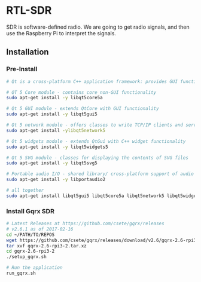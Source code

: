 # RTL-SDR

SDR is software-defined radio. We are going to get radio signals, and then use the Raspberry Pi to interpret the signals.

## Installation

### Pre-Install

```bash
# Qt is a cross-platform C++ application framework: provides GUI functionality

# QT 5 Core module - contains core non-GUI functionality
sudo apt-get install -y libqt5core5a

# Qt 5 GUI module - extends QtCore with GUI functionality
sudo apt-get install -y libqt5gui5

# Qt 5 network module - offers classes to write TCP/IP clients and servers
sudo apt-get install -ylibqt5network5

# Qt 5 widgets module - extends QtGui with C++ widget functionality
sudo apt-get install -y libqt5widgets5

# Qt 5 SVG module - classes for displaying the contents of SVG files
sudo apt-get install -y libqt5svg5

# Portable audio I/O - shared library/ cross-platform support of audio
sudo apt-get install -y libportaudio2

# all together
sudo apt-get install libqt5gui5 libqt5core5a libqt5network5 libqt5widgets5 libqt5svg5 libportaudio2
```

### Install Gqrx SDR

```bash
# Latest Releases at https://github.com/csete/gqrx/releases
# v2.6.1 as of 2017-02-16
cd ~/PATH/TO/REPOS
wget https://github.com/csete/gqrx/releases/download/v2.6/gqrx-2.6-rpi3-2.tar.xz
tar xvf gqrx-2.6-rpi3-2.tar.xz
cd gqrx-2.6-rpi3-2
./setup_gqrx.sh

# Run the application
run_gqrx.sh
```